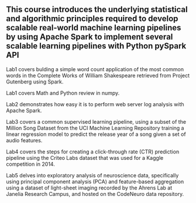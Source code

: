 ## This course introduces the underlying statistical and algorithmic principles required to develop scalable real-world machine learning pipelines by using Apache Spark to implement several scalable learning pipelines with Python pySpark API

Lab1 covers bulding a simple word count application of the most common words in the Complete Works of William Shakespeare retrieved from Project Gutenberg using Spark.

Lab1 covers Math and Python review in numpy.

Lab2 demonstrates how easy it is to perform web server log analysis with Apache Spark.

Lab3 covers a common supervised learning pipeline, using a subset of the Million Song Dataset from the UCI Machine Learning Repository training a linear regression model to predict the release year of a song given a set of audio features.

Lab4 covers the steps for creating a click-through rate (CTR) prediction pipeline using the Criteo Labs dataset that was used for a Kaggle competition in 2014.

Lab5 delves into exploratory analysis of neuroscience data, specifically using principal component analysis (PCA) and feature-based aggregation using a dataset of light-sheet imaging recorded by the Ahrens Lab at Janelia Research Campus, and hosted on the CodeNeuro data repository.

